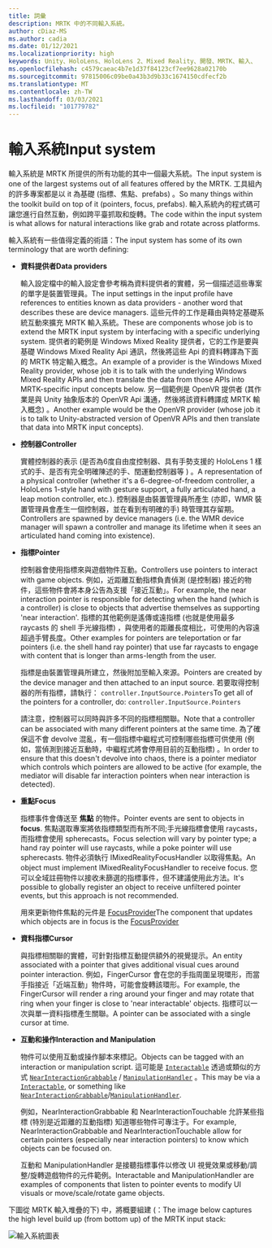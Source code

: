 ```yaml
---
title: 詞彙
description: MRTK 中的不同輸入系統。
author: cDiaz-MS
ms.author: cadia
ms.date: 01/12/2021
ms.localizationpriority: high
keywords: Unity、HoloLens、HoloLens 2、Mixed Reality、開發、MRTK、輸入、
ms.openlocfilehash: c4579caeac4b7e1d37f84123cf7ee9628a02170b
ms.sourcegitcommit: 97815006c09be0a43b3d9b33c1674150cdfecf2b
ms.translationtype: MT
ms.contentlocale: zh-TW
ms.lasthandoff: 03/03/2021
ms.locfileid: "101779782"
---
```

# <a name="input-system"></a><span data-ttu-id="a5894-104">輸入系統</span><span class="sxs-lookup"><span data-stu-id="a5894-104">Input system</span></span>

<span data-ttu-id="a5894-105">輸入系統是 MRTK 所提供的所有功能的其中一個最大系統。</span><span class="sxs-lookup"><span data-stu-id="a5894-105">The input system is one of the largest systems out of all features offered by the MRTK.</span></span>
<span data-ttu-id="a5894-106">工具組內的許多專案都是以 it 為基礎 (指標、焦點、prefabs) 。</span><span class="sxs-lookup"><span data-stu-id="a5894-106">So many things within the toolkit build on top of it (pointers, focus, prefabs).</span></span> <span data-ttu-id="a5894-107">輸入系統內的程式碼可讓您進行自然互動，例如跨平臺抓取和旋轉。</span><span class="sxs-lookup"><span data-stu-id="a5894-107">The code within the input system is what allows for natural interactions like grab and rotate across platforms.</span></span>

<span data-ttu-id="a5894-108">輸入系統有一些值得定義的術語：</span><span class="sxs-lookup"><span data-stu-id="a5894-108">The input system has some of its own terminology that are worth defining:</span></span>

- <span data-ttu-id="a5894-109">**資料提供者**</span><span class="sxs-lookup"><span data-stu-id="a5894-109">**Data providers**</span></span>

    <span data-ttu-id="a5894-110">輸入設定檔中的輸入設定會參考稱為資料提供者的實體，另一個描述這些專案的單字是裝置管理員。</span><span class="sxs-lookup"><span data-stu-id="a5894-110">The input settings in the input profile have references to entities known as data providers - another word that describes these are device managers.</span></span> <span data-ttu-id="a5894-111">這些元件的工作是藉由與特定基礎系統互動來擴充 MRTK 輸入系統。</span><span class="sxs-lookup"><span data-stu-id="a5894-111">These are components whose job is to extend the MRTK input system by interfacing with a specific underlying system.</span></span> <span data-ttu-id="a5894-112">提供者的範例是 Windows Mixed Reality 提供者，它的工作是要與基礎 Windows Mixed Reality Api 通訊，然後將這些 Api 的資料轉譯為下面的 MRTK 特定輸入概念。</span><span class="sxs-lookup"><span data-stu-id="a5894-112">An example of a provider is the Windows Mixed Reality provider, whose job it is to talk with the underlying Windows Mixed Reality APIs and then translate the data from those APIs into MRTK-specific input concepts below.</span></span> <span data-ttu-id="a5894-113">另一個範例是 OpenVR 提供者 (其作業是與 Unity 抽象版本的 OpenVR Api 溝通，然後將該資料轉譯成 MRTK 輸入概念) 。</span><span class="sxs-lookup"><span data-stu-id="a5894-113">Another example would be the OpenVR provider (whose job it is to talk to Unity-abstracted version of OpenVR APIs and then translate that data into MRTK input concepts).</span></span>

- <span data-ttu-id="a5894-114">**控制器**</span><span class="sxs-lookup"><span data-stu-id="a5894-114">**Controller**</span></span>

    <span data-ttu-id="a5894-115">實體控制器的表示 (是否為6度自由度控制器、具有手勢支援的 HoloLens 1 樣式的手、是否有完全明確陳述的手、閏運動控制器等 ) 。</span><span class="sxs-lookup"><span data-stu-id="a5894-115">A representation of a physical controller (whether it's a 6-degree-of-freedom controller, a HoloLens 1-style hand with gesture support, a fully articulated hand, a leap motion controller, etc.).</span></span> <span data-ttu-id="a5894-116">控制器是由裝置管理員所產生 (亦即，WMR 裝置管理員會產生一個控制器，並在看到有明確的手) 時管理其存留期。</span><span class="sxs-lookup"><span data-stu-id="a5894-116">Controllers are spawned by device managers (i.e. the WMR device manager will spawn a controller and manage its lifetime when it sees an articulated hand coming into existence).</span></span>

- <span data-ttu-id="a5894-117">**指標**</span><span class="sxs-lookup"><span data-stu-id="a5894-117">**Pointer**</span></span>

    <span data-ttu-id="a5894-118">控制器會使用指標來與遊戲物件互動。</span><span class="sxs-lookup"><span data-stu-id="a5894-118">Controllers use pointers to interact with game objects.</span></span> <span data-ttu-id="a5894-119">例如，近距離互動指標負責偵測 (是控制器) 接近的物件，這些物件會將本身公告為支援「接近互動」。</span><span class="sxs-lookup"><span data-stu-id="a5894-119">For example, the near interaction pointer is responsible for detecting when the hand (which is a controller) is close to objects that advertise themselves as supporting 'near interaction'.</span></span> <span data-ttu-id="a5894-120">指標的其他範例是遙傳或遠指標 (也就是使用最多 raycasts 的 shell 手光線指標) ，與使用者的距離長度相比，可使用的內容遠超過手臂長度。</span><span class="sxs-lookup"><span data-stu-id="a5894-120">Other examples for pointers are teleportation or far pointers (i.e. the shell hand ray pointer) that use far raycasts to engage with content that is longer than arms-length from the user.</span></span>

    <span data-ttu-id="a5894-121">指標是由裝置管理員所建立，然後附加至輸入來源。</span><span class="sxs-lookup"><span data-stu-id="a5894-121">Pointers are created by the device manager and then attached to an input source.</span></span> <span data-ttu-id="a5894-122">若要取得控制器的所有指標，請執行： `controller.InputSource.Pointers`</span><span class="sxs-lookup"><span data-stu-id="a5894-122">To get all of the pointers for a controller, do: `controller.InputSource.Pointers`</span></span>

    <span data-ttu-id="a5894-123">請注意，控制器可以同時與許多不同的指標相關聯。</span><span class="sxs-lookup"><span data-stu-id="a5894-123">Note that a controller can be associated with many different pointers at the same time.</span></span> <span data-ttu-id="a5894-124">為了確保這不會 devolve 混亂，有一個指標中繼程式可控制哪些指標可供使用 (例如，當偵測到接近互動時，中繼程式將會停用目前的互動指標) 。</span><span class="sxs-lookup"><span data-stu-id="a5894-124">In order to ensure that this doesn't devolve into chaos, there is a pointer mediator which controls which pointers are allowed to be active (for example, the mediator will disable far interaction pointers when near interaction is detected).</span></span>

- <span data-ttu-id="a5894-125">**重點**</span><span class="sxs-lookup"><span data-stu-id="a5894-125">**Focus**</span></span>

    <span data-ttu-id="a5894-126">指標事件會傳送至 **焦點** 的物件。</span><span class="sxs-lookup"><span data-stu-id="a5894-126">Pointer events are sent to objects in **focus**.</span></span> <span data-ttu-id="a5894-127">焦點選取專案將依指標類型而有所不同;手光線指標會使用 raycasts，而指標會使用 spherecasts。</span><span class="sxs-lookup"><span data-stu-id="a5894-127">Focus selection will vary by pointer type; a hand ray pointer will use raycasts, while a poke pointer will use spherecasts.</span></span> <span data-ttu-id="a5894-128">物件必須執行 IMixedRealityFocusHandler 以取得焦點。</span><span class="sxs-lookup"><span data-stu-id="a5894-128">An object must implement IMixedRealityFocusHandler to receive focus.</span></span> <span data-ttu-id="a5894-129">您可以全域註冊物件以接收未篩選的指標事件，但不建議使用此方法。</span><span class="sxs-lookup"><span data-stu-id="a5894-129">It's possible to globally register an object to receive unfiltered pointer events, but this approach is not recommended.</span></span>

    <span data-ttu-id="a5894-130">用來更新物件焦點的元件是 [FocusProvider](xref:Microsoft.MixedReality.Toolkit.Input.FocusProvider)</span><span class="sxs-lookup"><span data-stu-id="a5894-130">The component that updates which objects are in focus is the [FocusProvider](xref:Microsoft.MixedReality.Toolkit.Input.FocusProvider)</span></span>

- <span data-ttu-id="a5894-131">**資料指標**</span><span class="sxs-lookup"><span data-stu-id="a5894-131">**Cursor**</span></span>

    <span data-ttu-id="a5894-132">與指標相關聯的實體，可針對指標互動提供額外的視覺提示。</span><span class="sxs-lookup"><span data-stu-id="a5894-132">An entity associated with a pointer that gives additional visual cues around pointer interaction.</span></span> <span data-ttu-id="a5894-133">例如，FingerCursor 會在您的手指周圍呈現環形，而當手指接近「近端互動」物件時，可能會旋轉該環形。</span><span class="sxs-lookup"><span data-stu-id="a5894-133">For example, the FingerCursor will render a ring around your finger and may rotate that ring when your finger is close to 'near interactable' objects.</span></span> <span data-ttu-id="a5894-134">指標可以一次與單一資料指標產生關聯。</span><span class="sxs-lookup"><span data-stu-id="a5894-134">A pointer can be associated with a single cursor at time.</span></span>

- <span data-ttu-id="a5894-135">**互動和操作**</span><span class="sxs-lookup"><span data-stu-id="a5894-135">**Interaction and Manipulation**</span></span>

    <span data-ttu-id="a5894-136">物件可以使用互動或操作腳本來標記。</span><span class="sxs-lookup"><span data-stu-id="a5894-136">Objects can be tagged with an interaction or manipulation script.</span></span> <span data-ttu-id="a5894-137">這可能是 [`Interactable`](xref:Microsoft.MixedReality.Toolkit.UI.Interactable) 透過或類似的方式 [`NearInteractionGrabbable`](xref:Microsoft.MixedReality.Toolkit.Input.NearInteractionGrabbable) / [`ManipulationHandler`](xref:Microsoft.MixedReality.Toolkit.UI.ManipulationHandler) 。</span><span class="sxs-lookup"><span data-stu-id="a5894-137">This may be via a [`Interactable`](xref:Microsoft.MixedReality.Toolkit.UI.Interactable), or something like [`NearInteractionGrabbable`](xref:Microsoft.MixedReality.Toolkit.Input.NearInteractionGrabbable)/[`ManipulationHandler`](xref:Microsoft.MixedReality.Toolkit.UI.ManipulationHandler).</span></span>

    <span data-ttu-id="a5894-138">例如，NearInteractionGrabbable 和 NearInteractionTouchable 允許某些指標 (特別是近距離的互動指標) 知道哪些物件可專注于。</span><span class="sxs-lookup"><span data-stu-id="a5894-138">For example, NearInteractionGrabbable and NearInteractionTouchable allow for certain pointers (especially   near interaction pointers) to know which objects can be focused on.</span></span>

    <span data-ttu-id="a5894-139">互動和 ManipulationHandler 是接聽指標事件以修改 UI 視覺效果或移動/調整/旋轉遊戲物件的元件範例。</span><span class="sxs-lookup"><span data-stu-id="a5894-139">Interactable and ManipulationHandler are examples of components that listen to pointer events to modify   UI visuals or move/scale/rotate game objects.</span></span>

<span data-ttu-id="a5894-140">下圖從 MRTK 輸入堆疊的下) 中，將概要組建 (：</span><span class="sxs-lookup"><span data-stu-id="a5894-140">The image below captures the high level build up (from bottom up) of the MRTK input stack:</span></span>

![輸入系統圖表](../features/images/Input/MRTK_InputSystem.png)
